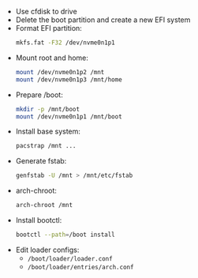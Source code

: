 - Use cfdisk to drive
- Delete the boot partition and create a new EFI system
- Format EFI partition:
  ```sh
  mkfs.fat -F32 /dev/nvme0n1p1
  ```
- Mount root and home:
  ```sh
  mount /dev/nvme0n1p2 /mnt
  mount /dev/nvme0n1p3 /mnt/home
  ```
- Prepare /boot:
  ```sh
  mkdir -p /mnt/boot
  mount /dev/nvme0n1p1 /mnt/boot
  ```
- Install base system:
  ```sh
  pacstrap /mnt ...
  ```
- Generate fstab:
  ```sh
  genfstab -U /mnt > /mnt/etc/fstab
  ```
- arch-chroot:
  ```sh
  arch-chroot /mnt
  ```
- Install bootctl:
  ```sh
  bootctl --path=/boot install
  ```
- Edit loader configs:
  - `/boot/loader/loader.conf`
  - `/boot/loader/entries/arch.conf`